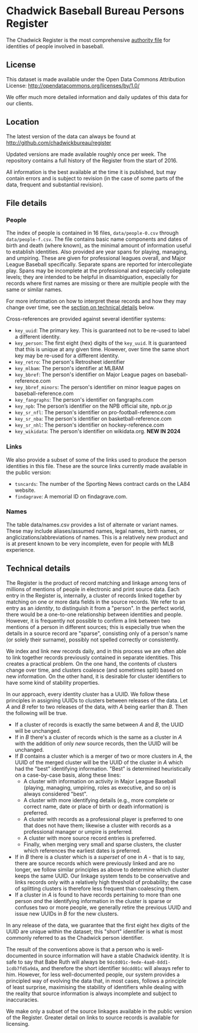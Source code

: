# Chadwick Baseball Bureau Persons Register

The Chadwick Register is the most comprehensive [authority file](https://en.wikipedia.org/wiki/Authority_control)
for identities of people involved in baseball.

## License

This dataset is made available under the Open Data Commons Attribution License: 
http://opendatacommons.org/licenses/by/1.0/

We offer much more detailed information and daily updates of this data for our clients.

## Location

The latest version of the data can always be found at
http://github.com/chadwickbureau/register

Updated versions are made available roughly once per week.  The repository contains a full
history of the Register from the start of 2016.

All information is the best available at the time it is published, but may contain errors
and is subject to revision (in the case of some parts of the data, frequent and substantial
revision).

## File details

### People

The index of people is contained in 16 files, `data/people-0.csv` through `data/people-f.csv`.
The file contains basic name components and dates of birth and death (where known), as the minimal
amount of information useful to establish identities.  Also provided are year spans for playing, managing, 
and umpiring. These are given for professional leagues overall, and Major League Baseball specifically. 
Separate spans are reported for intercollegiate play.  Spans may be incomplete at the professional and
especially collegiate levels; they are intended to be helpful in disambiguation, especially for records
where first names are missing or there are multiple people with the same or similar names.

For more information on how to interpret these records and how they may change over time, see
the [section on technical details](#technical-details) below.


Cross-references are provided against several identifier systems:

* `key_uuid`: The primary key.  This is guaranteed not to be re-used to label a different identity.
* `key_person`: The first eight (hex) digits of the `key_uuid`. It is guaranteed that this is unique at any given time.  However,
  over time the same short key may be re-used for a different identity.
* `key_retro`: The person's Retrosheet identifier
* `key_mlbam`: The person's identifier at MLBAM
* `key_bbref`: The person's identifier on Major League pages on baseball-reference.com
* `key_bbref_minors`: The person's identifier on minor league pages on baseball-reference.com
* `key_fangraphs`: The person's identifier on fangraphs.com
* `key_npb`: The person’s identifier on the NPB official site, npb.or.jp
* `key_sr_nfl`: The person's identifier on pro-football-reference.com
* `key_sr_nba`: The person's identifier on basketball-reference.com
* `key_sr_nhl`: The person's identifier on hockey-reference.com
* `key_wikidata`: The person's identifier on wikidata.org.  **NEW IN 2024**

### Links

We also provide a subset of some of the links used to produce the person identities in this file.
These are the source links currently made available in the public version:

* `tsncards`: The number of the Sporting News contract cards on the LA84 website.
* `findagrave`: A memorial ID on findagrave.com.


### Names

The table data/names.csv provides a list of alternate or variant names.  These may include aliases/assumed names, legal names,
birth names, or anglicizations/abbreviations of names.  This is a relatively new product and is at present known to be very
incomplete, even for people with MLB experience.


## Technical details

The Register is the product of record matching and linkage among tens of millions of mentions of people in electronic and
print source data.  Each entry in the Register is, internally, a cluster of records linked together by matching on one
or more data fields in the source records.  We refer to an entry as an *identity*, to distinguish it from a "person".
In the perfect world, there would be a one-to-one relationship between identities and people.  However, it is frequently
not possible to confirm a link between two mentions of a person in different sources; this is especially true when
the details in a source record are "sparse", consisting only of a person's name (or solely their surname), possibly not
spelled correctly or consistently.

We index and link new records daily, and in this process we are often able to link together records previously contained
in separate identities.  This creates a practical problem.  On the one hand, the contents of clusters change over time, 
and clusters coalesce (and sometimes split) based on new information.  On the other hand, it is desirable for cluster
identifiers to have some kind of stability properties.

In our approach, every identity cluster has a UUID.  We follow these principles in assigning UUIDs to clusters between
releases of the data.  Let $A$ and $B$ refer to two releases of the data, with $A$ being earlier than $B$.
Then the following will be true.
* If a cluster of records is exactly the same between $A$ and $B$, the UUID will be unchanged.
* If in $B$ there's a cluster of records which is the same as a cluster in $A$ with the addition of only *new*
  source records, then the UUID will be unchanged.
* If $B$ contains a cluster which is a merger of two or more clusters in $A$, the UUID of the merged cluster will
  be the UUID of the cluster in $A$ which had the "best" identifying information.  "Best" is determined heuristically
  on a case-by-case basis, along these lines:
  - A cluster with information on activity in Major League Baseball (playing, managing, umpiring, roles as executive,
    and so on) is always considered "best".
  - A cluster with more identifying details (e.g., more complete or correct name, date or place of birth or death
    information) is preferred.
  - A cluster with records as a professional player is preferred to one that does not have them; likewise a cluster
    with records as a professional manager or umpire is preferred.
  - A cluster with more source record entries is preferred.
  - Finally, when merging very small and sparse clusters, the cluster which references the earliest dates is
    preferred.
* If in $B$ there is a cluster which is a *superset* of one in $A$ - that is to say, there are source records which
  were previously linked and are no longer, we follow similar principles as above to determine which cluster keeps
  the same UUID.  Our linkage system tends to be conservative and links records only with a relatively high
  threshold of probability; the case of splitting clusters is therefore less frequent than coalescing them.
* If a cluster in $A$ is found to have records pertaining to more than one person *and* the identifying information in
  the cluster is sparse or confuses two or more people, we generally retire the previous UUID and issue new UUIDs
  in $B$ for the new clusters.

In any release of the data, we guarantee that the first eight hex digits of the UUID are unique within the dataset;
this "short" identifier is what is most commonly referred to as the Chadwick person identifier.

The result of the conventions above is that a person who is well-documented in source information will have a stable
Chadwick identity.  It is safe to say that Babe Ruth will always be `9dcdd01c-9ede-4aa0-8dd1-1cdb7fd5a9da`, and therefore
the short identifier `9dcdd01c` will always refer to him.  However, for less well-documented people, our system
provides a principled way of evolving the data that, in most cases, follows a principle of least surprise,
maximising the stability of identifiers while dealing with the reality that source information is always
incomplete and subject to inaccuracies.

We make only a subset of the source linkages available in the public version of the Register.  Greater detail
on links to source records is available for licensing.


